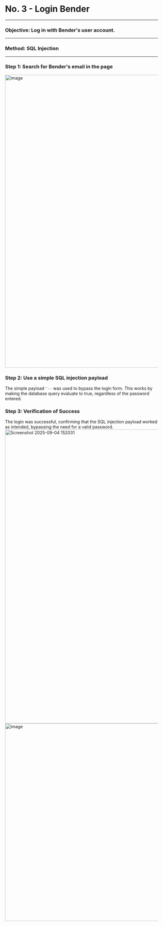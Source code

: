 # No. 3 - Login Bender
---
### Objective: Log in with Bender's user account.
---
### Method: SQL Injection
---

### Step 1: Search for Bender's email in the page
<img width="1919" height="965" alt="image" src="https://github.com/user-attachments/assets/63583369-dbc8-44d0-ad41-2248258d70c5" />

### Step 2: Use a simple SQL injection payload
The simple payload `'--` was used to bypass the login form. This works by making the database query evaluate to true, regardless of the password entered.

### Step 3: Verification of Success
The login was successful, confirming that the SQL injection payload worked as intended, bypassing the need for a valid password.
<img width="1919" height="968" alt="Screenshot 2025-09-04 152031" src="https://github.com/user-attachments/assets/604c5cbd-3701-422c-905d-e68a3c8b0a8e" />
<img width="1917" height="651" alt="image" src="https://github.com/user-attachments/assets/d79a18fd-6545-46d8-938e-acfd889567fa" />

